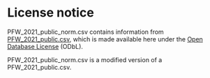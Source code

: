 # License notice

PFW_2021_public_norm.csv contains information from [PFW_2021_public.csv](https://www.kaggle.com/datasets/joebeachcapital/project-feederwatch?select=PFW_2021_public.csv), which is made available here under the [Open Database License](https://opendatacommons.org/licenses/odbl/) (ODbL).

PFW_2021_public_norm.csv is a modified version of a PFW_2021_public.csv.
